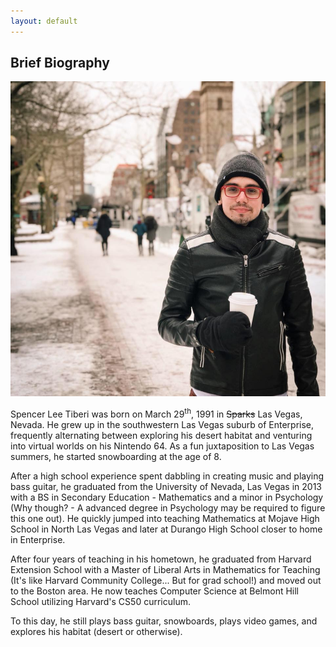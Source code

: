 ```yaml
---
layout: default
---
```


<h2 class="ressec"> Brief Biography </h2>

<span class="col-sm-6" style="padding-left: 0"><img src="copley.jpg"></span>

Spencer Lee Tiberi was born on March 29<sup>th</sup>, 1991 in <del>Sparks</del> Las Vegas, Nevada. He grew up in the southwestern Las Vegas suburb of Enterprise, frequently alternating between exploring his desert habitat and venturing into virtual worlds on his Nintendo 64. As a fun juxtaposition to Las Vegas summers, he started snowboarding at the age of 8.

After a high school experience spent dabbling in creating music and playing bass guitar, he graduated from the University of Nevada, Las Vegas in 2013 with a BS in Secondary Education - Mathematics and a minor in Psychology (Why though? - A advanced degree in Psychology may be required to figure this one out). He quickly jumped into teaching Mathematics at Mojave High School in North Las Vegas and later at Durango High School closer to home in Enterprise.

After four years of teaching in his hometown, he graduated from Harvard Extension School with a Master of Liberal Arts in Mathematics for Teaching (It's like Harvard Community College... But for grad school!) and moved out to the Boston area. He now teaches Computer Science at Belmont Hill School utilizing Harvard's CS50 curriculum.

To this day, he still plays bass guitar, snowboards, plays video games, and explores his habitat (desert or otherwise).
